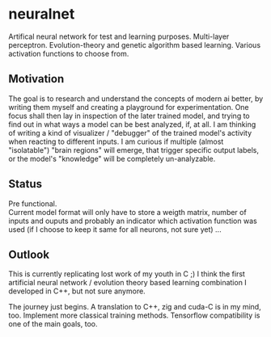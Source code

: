 # neuralnet

Artifical neural network for test and learning purposes. Multi-layer perceptron. Evolution-theory and genetic algorithm based learning. Various activation functions to choose from.  

## Motivation
The goal is to research and understand the concepts of modern ai better, by writing them myself and creating a playground for experimentation. One focus shall then lay in inspection of the later trained model, and trying to find out in what ways a model can be best analyzed, if, at all. I am thinking of writing a kind of visualizer / "debugger" of the trained model's activity when reacting to different inputs. I am curious if multiple (almost "isolatable") "brain regions" will emerge, that trigger specific output labels, or the model's "knowledge" will be completely un-analyzable.  

## Status
Pre functional.  
Current model format will only have to store a weigth matrix, number of inputs and ouputs and probably an indicator which activation function was used (if I choose to keep it same for all neurons, not sure yet) ... 

## Outlook
This is currently replicating lost work of my youth in C ;) I think the first artificial neural network / evolution theory based learning combination I developed in C++, but not sure anymore.

The journey just begins. A translation to C++, zig and cuda-C is in my mind, too. Implement more classical training methods. Tensorflow compatibility is one of the main goals, too.
